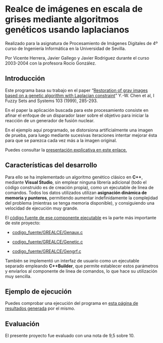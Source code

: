 Realce de imágenes en escala de grises mediante algoritmos genéticos usando laplacianos
=======================================================================================

Realizado para la asignatura de Procesamiento de Imágenes Digitales de 4º curso
de Ingeniería Informática en la Universidad de Sevilla.

Por Vicente Herrera, Javier Gallego y Javier Rodriguez durante el curso
2003-2004 con la profesora Rocío González.

Introducción
------------

Este programa basa su trabajo en el paper “[Restoration of gray images based on
a genetic algorithm with Laplacian constraint](<ref_paper/cna99.pdf>)” Y.-W.
Chen et al, I Fuzzy Sets and Systems 103 (1999), 285-293.

En el paper la aplicación buscada para este procesamiento consiste en afinar el
enfoque de un disparador laser sobre el objetivo para iniciar la reacción de un
generador de fusión nuclear.

En el ejemplo aquí programado, se distorsiona artificialmente una imagen de
prueba, para luego mediante sucesivas iteraciones intentar mejorar ésta para que
se parezca cada vez más a la imagen original.

Puedes consultar la [presentación explicativa en este
enlace.](<presentacion/PresenttabrajoPID.pdf>)

Características del desarrollo
------------------------------

Para ello se ha implementado un algoritmo genético clásico en **C++**, mediante
**Visual Studio**, sin emplear ninguna librería adicional (todo el código
construido es de creación propia), como un ejecutable de linea de comandos.
Todos los datos utilizados utilizan **asignación dinámica de memoria y
punteros**, permitiendo aumentar indefinidamente la complejidad del problema
(mientras se tenga memoria disponible), y consiguiendo una velocidad de
ejecución muy grande.

El [código fuente de ese componente ejecutable](<codigo_fuente/GREALCE>) es la
parte más importante de este proyecto:

-   [codigo\_fuente/GREALCE/Genaux.c](<codigo_fuente/GREALCE/Genaux.c>)

-   [codigo\_fuente/GREALCE/Genetic.c](<codigo_fuente/GREALCE/Genetic.c>)

-   [codigo\_fuente/GREALCE/Gengrf.c](<codigo_fuente/GREALCE/Gengrf.c>)

También se implementó un interfaz de usuario como un ejecutable separado
empleando **C++Builder**, que permite establecer estos parámetros y enviarlos al
componente de linea de comandos, lo que hace su utilización muy sencilla.

Ejemplo de ejecución
--------------------

Puedes comprobar una ejecución del programa en [esta página de resultados
generada](<example_run/index.htm>) por el mismo.

Evaluación
----------

El presente proyecto fue evaluado con una nota de 9,5 sobre 10.
